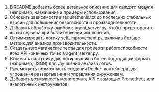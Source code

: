 1. В README добавить более детальное описание для каждого модуля (например, назначение и примеры использования).
2. Обновить зависимости в requirements.txt до последних стабильных версий для повышения безопасности и производительности.
3. Добавить обработку ошибок в agent_server.py, чтобы предотвратить крахи сервера при возникновении исключений.
4. Оптимизировать логику self_improvement.py, включив больше метрик для анализа производительности.
5. Создать автоматические тесты для проверки работоспособности всех API конечных точек в agent_server.py.
6. Включить настройку для логирования в более подходящий формат (например, JSON) для улучшения анализа логов.
7. Рассмотреть возможность создания Docker-контейнера для упрощения развертывания и управления окружением.
8. Добавить возможность мониторинга API с помощью Prometheus или аналогичных инструментов.
